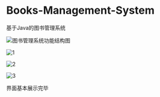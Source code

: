 # Books-Management-System
基于Java的图书管理系统

![图书管理系统功能结构图](https://user-images.githubusercontent.com/64953476/158766236-79270b14-652a-454a-8023-455f9f74c6f4.jpg)

![1](https://user-images.githubusercontent.com/64953476/158766257-1302ed47-19d0-4138-b8be-292b544f5b2a.png)

![2](https://user-images.githubusercontent.com/64953476/158766283-0732d645-76a3-416d-901c-87b9bb62aea2.png)

![3](https://user-images.githubusercontent.com/64953476/158766301-d5fcf747-d417-46a4-8ef7-cae22599f7ea.png)

界面基本展示完毕
